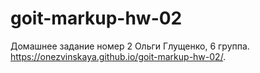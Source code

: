 # goit-markup-hw-02
Домашнее задание номер 2 Ольги Глущенко, 6 группа.
https://onezvinskaya.github.io/goit-markup-hw-02/.
